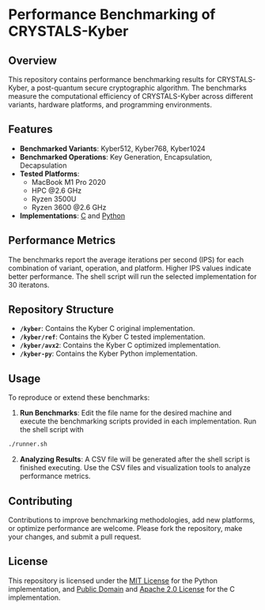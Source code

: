 # Performance Benchmarking of CRYSTALS-Kyber

## Overview
This repository contains performance benchmarking results for CRYSTALS-Kyber, a post-quantum secure cryptographic algorithm. The benchmarks measure the computational efficiency of CRYSTALS-Kyber across different variants, hardware platforms, and programming environments.

## Features
- **Benchmarked Variants**: Kyber512, Kyber768, Kyber1024
- **Benchmarked Operations**: Key Generation, Encapsulation, Decapsulation
- **Tested Platforms**:
  - MacBook M1 Pro 2020
  - HPC @2.6 GHz
  - Ryzen 3500U
  - Ryzen 3600 @2.6 GHz
- **Implementations**: [C](https://github.com/pq-crystals/kyber) and [Python](https://github.com/GiacomoPope/kyber-py)

## Performance Metrics
The benchmarks report the average iterations per second (IPS) for each combination of variant, operation, and platform. Higher IPS values indicate better performance. The shell script will run the selected implementation for 30 iteratons.

## Repository Structure
- **`/kyber`**: Contains the Kyber C original implementation.
- **`/kyber/ref`**: Contains the Kyber C tested implementation.
- **`/kyber/avx2`**: Contains the Kyber C optimized implementation.
- **`/kyber-py`**: Contains the Kyber Python implementation.

## Usage
To reproduce or extend these benchmarks:
1. **Run Benchmarks**:  Edit the file name for the desired machine and execute the benchmarking scripts provided in each implementation. Run the shell script with
```bash
./runner.sh
```
2. **Analyzing Results**: A CSV file will be generated after the shell script is finished executing. Use the CSV files and visualization tools to analyze performance metrics.

## Contributing
Contributions to improve benchmarking methodologies, add new platforms, or optimize performance are welcome. Please fork the repository, make your changes, and submit a pull request.

## License
This repository is licensed under the [MIT License](./kyber-py/LICENSE) for the Python implementation, and [Public Domain]() and [Apache 2.0 License](./kyber/LICENSE) for the C implementation.

